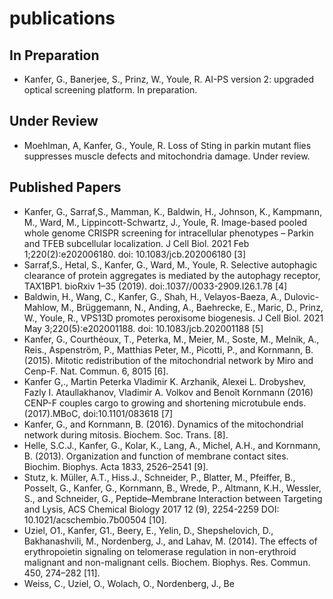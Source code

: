 # publications

## In Preparation

* Kanfer, G., Banerjee, S., Prinz, W., Youle, R. AI-PS version 2: upgraded optical screening platform. In preparation.

## Under Review

* Moehlman, A, Kanfer, G., Youle, R. Loss of Sting in parkin mutant flies suppresses muscle defects and mitochondria damage. Under review.

## Published Papers

* Kanfer, G., Sarraf,S., Mamman, K., Baldwin, H., Johnson, K., Kampmann, M., Ward, M., Lippincott-Schwartz, J., Youle, R. Image-based pooled whole genome CRISPR screening for intracellular phenotypes – Parkin and TFEB subcellular localization. J Cell Biol. 2021 Feb 1;220(2):e202006180. doi: 10.1083/jcb.202006180 [3]
* Sarraf,S., Hetal, S., Kanfer, G., Ward, M., Youle, R. Selective autophagic clearance of protein aggregates is mediated by the autophagy receptor, TAX1BP1. bioRxiv 1–35 (2019). doi:.1037//0033-2909.I26.1.78 [4]
* Baldwin, H., Wang, C., Kanfer, G., Shah, H., Velayos-Baeza, A., Dulovic-Mahlow, M., Brüggemann, N., Anding, A., Baehrecke, E., Maric, D., Prinz, W., Youle, R., VPS13D promotes peroxisome biogenesis. J Cell Biol. 2021 May 3;220(5):e202001188. doi: 10.1083/jcb.202001188 [5]
* Kanfer, G., Courthéoux, T., Peterka, M., Meier, M., Soste, M., Melnik, A., Reis., Aspenström, P., Matthias Peter, M., Picotti, P., and Kornmann, B. (2015). Mitotic redistribution of the mitochondrial network by Miro and Cenp-F.  Nat. Commun. 6, 8015 [6]. 
* Kanfer G,., Martin Peterka Vladimir K. Arzhanik, Alexei L. Drobyshev, Fazly I. Ataullakhanov, Vladimir A. Volkov and Benoît Kornmann (2016) CENP-F couples cargo to growing and shortening microtubule ends. (2017).MBoC, doi:10.1101/083618 [7]
* Kanfer, G., and Kornmann, B. (2016). Dynamics of the mitochondrial network during mitosis. Biochem. Soc. Trans.  [8].
* Helle, S.C.J., Kanfer, G., Kolar, K., Lang, A., Michel, A.H., and Kornmann, B. (2013). Organization and function of membrane contact sites. Biochim. Biophys. Acta 1833, 2526–2541 [9].
* Stutz, k. Müller, A.T.,  Hiss.J., Schneider, P., Blatter, M., Pfeiffer, B., Posselt, G., Kanfer, G., Kornmann, B., Wrede, P.,  Altmann, K.H., Wessler, S., and Schneider, G., Peptide–Membrane Interaction between Targeting and Lysis, ACS Chemical Biology 2017 12 (9), 2254-2259 DOI: 10.1021/acschembio.7b00504 [10].
* Uziel, O1., Kanfer, G1., Beery, E., Yelin, D., Shepshelovich, D., Bakhanashvili, M., Nordenberg, J., and Lahav, M. (2014). The effects of erythropoietin signaling on telomerase regulation in non-erythroid malignant and non-malignant cells. Biochem. Biophys. Res. Commun. 450, 274–282 [11].
* Weiss, C., Uziel, O., Wolach, O., Nordenberg, J., Be